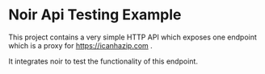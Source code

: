 # Noir Api Testing Example

This project contains a very simple HTTP API which exposes one endpoint which 
is a proxy for https://icanhazip.com . 

It integrates noir to test the functionality of this endpoint.

